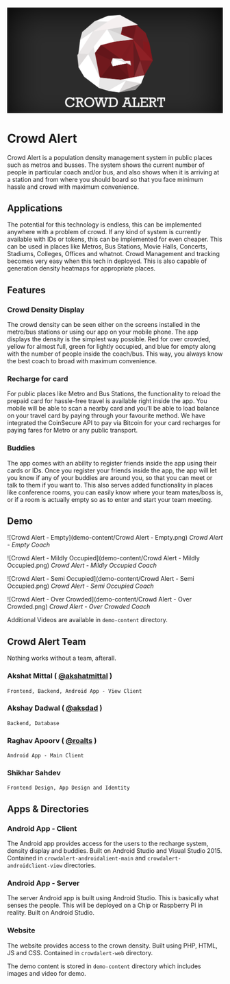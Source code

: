 ![Crowd Alert](logo.png "Crowd Alert")

# Crowd Alert
Crowd Alert is a population density management system in public places such as metros and busses. The system shows the current number of people in particular coach and/or bus, and also shows when it is arriving at a station and from where you should board so that you face minimum hassle and crowd with maximum convenience.

## Applications

The potential for this technology is endless, this can be implemented anywhere with a problem of crowd. If any kind of system is currently available with IDs or tokens, this can be implemented for even cheaper. This can be used in places like Metros, Bus Stations, Movie Halls, Concerts, Stadiums, Colleges, Offices and whatnot. Crowd Management and tracking becomes very easy when this tech in deployed. This is also capable of generation density heatmaps for appropriate places.

## Features
### Crowd Density Display

The crowd density can be seen either on the screens installed in the metro/bus stations or using our app on your mobile phone. The app displays the density is the simplest way possible. Red for over crowded, yellow for almost full, green for lightly occupied, and blue for empty along with the number of people inside the coach/bus. This way, you always know the best coach to broad with maximum convenience.

### Recharge for card

For public places like Metro and Bus Stations, the functionality to reload the prepaid card for hassle-free travel is available right inside the app. You mobile will be able to scan a nearby card and you'll be able to load balance on your travel card by paying through your favourite method. We have integrated the CoinSecure API to pay via Bitcoin for your card recharges for paying fares for Metro or any public transport.

### Buddies

The app comes with an ability to register friends inside the app using their cards or IDs. Once you register your friends inside the app, the app will let you know if any of your buddies are around you, so that you can meet or talk to them if you want to. This also serves added functionality in places like conference rooms, you can easily know where your team mates/boss is, or if a room is actually empty so as to enter and start your team meeting.

## Demo

![Crowd Alert - Empty](demo-content/Crowd Alert - Empty.png)
*Crowd Alert - Empty Coach*

![Crowd Alert - Mildly Occupied](demo-content/Crowd Alert - Mildly Occupied.png)
*Crowd Alert - Mildly Occupied Coach*

![Crowd Alert - Semi Occupied](demo-content/Crowd Alert - Semi Occupied.png)
*Crowd Alert - Semi Occupied Coach*

![Crowd Alert - Over Crowded](demo-content/Crowd Alert - Over Crowded.png)
*Crowd Alert - Over Crowded Coach*

Additional Videos are available in `demo-content` directory.

## Crowd Alert Team
Nothing works without a team, afterall.

### Akshat Mittal ( [@akshatmittal](http://github.com/akshatmittal) )
	Frontend, Backend, Android App - View Client

### Akshay Dadwal ( [@aksdad](http://github.com/aksdad) )
	Backend, Database

### Raghav Apoorv ( [@roalts](http://github.com/roalts) )
	Android App - Main Client

### Shikhar Sahdev
	Frontend Design, App Design and Identity

## Apps & Directories

### Android App - Client

The Android app provides access for the users to the recharge system, density display and buddies. Built on Android Studio and Visual Studio 2015. Contained in `crowdalert-androidalient-main` and `crowdalert-androidclient-view` directories.

### Android App - Server

The server Android app is built using Android Studio. This is basically what senses the people. This will be deployed on a Chip or Raspberry Pi in reality. Built on Android Studio.

### Website

The website provides access to the crown density. Built using PHP, HTML, JS and CSS. Contained in `crowdalert-web` directory.

The demo content is stored in `demo-content` directory which includes images and video for demo.